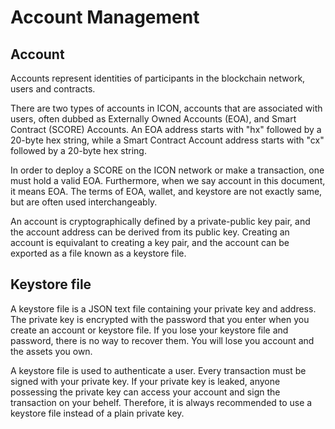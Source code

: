 Account Management
==============

## Account
Accounts represent identities of participants in the blockchain network, users and contracts.

There are two types of accounts in ICON, accounts that are associated with users, often dubbed as Externally Owned Accounts (EOA), and Smart Contract (SCORE) Accounts. An EOA address starts with "hx" followed by a 20-byte hex string, while a Smart Contract Account address starts with "cx" followed by a 20-byte hex string. 

In order to deploy a SCORE on the ICON network or make a transaction, one must hold a valid EOA. Furthermore, when we say account in this document, it means EOA. The terms of EOA, wallet, and keystore are not exactly same, but are often used interchangeably. 

An account is cryptographically defined by a private-public key pair, and the account address can be derived from its public key. Creating an account is equivalant to creating a key pair, and the account can be exported as a file known as a keystore file. 

## Keystore file
A keystore file is a JSON text file containing your private key and address. The private key is encrypted with the password that you enter when you create an account or keystore file. If you lose your keystore file and password, there is no way to recover them. You will lose you account and the assets you own.

A keystore file is used to authenticate a user. Every transaction must be signed with your private key. If your private key is leaked, anyone possessing the private key can access your account and sign the transaction on your behelf. Therefore, it is always recommended to use a keystore file instead of a plain private key. 


